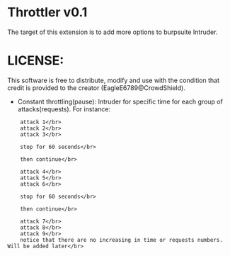 # Throttler v0.1</br>

The target of this extension is to add more options to burpsuite Intruder.</br>

# LICENSE:

This software is free to distribute, modify and use with the condition that credit is provided to the creator (EagleE6789@CrowdShield).

<ul><li>Constant throttling(pause): Intruder for specific time for each group of attacks(requests). For instance:</br> </li></ul>

        attack 1</br>
        attack 2</br>
        attack 3</br>

        stop for 60 seconds</br>
    
        then continue</br>

        attack 4</br>
        attack 5</br>
        attack 6</br>

        stop for 60 seconds</br>
    
        then continue</br>

        attack 7</br>
        attack 8</br>
        attack 9</br>
        notice that there are no increasing in time or requests numbers. Will be added later</br>
